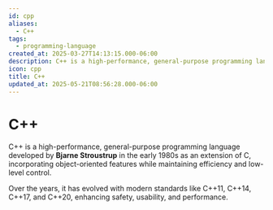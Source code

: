 ```yaml
---
id: cpp
aliases:
  - C++
tags:
  - programming-language
created_at: 2025-03-27T14:13:15.000-06:00
description: C++ is a high-performance, general-purpose programming language developed by Bjarne Stroustrup in the early 1980s as an extension of C, incorporating object-oriented features while maintaining efficiency and low-level control.
icon: cpp
title: C++
updated_at: 2025-05-21T08:56:28.000-06:00
---
```


# C++

C++ is a high-performance, general-purpose programming language developed by **Bjarne Stroustrup** in the early 1980s as an extension of C, incorporating object-oriented features while maintaining efficiency and low-level control.

Over the years, it has evolved with modern standards like C++11, C++14, C++17, and C++20, enhancing safety, usability, and performance.
